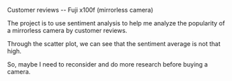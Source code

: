 Customer reviews -- Fuji x100f (mirrorless camera)

The project is to use sentiment analysis to help me analyze the popularity of a mirrorless camera by customer reviews.


Through the scatter plot, we can see that the sentiment average is not that high. 


So, maybe I need to reconsider and do more research before buying a camera.
